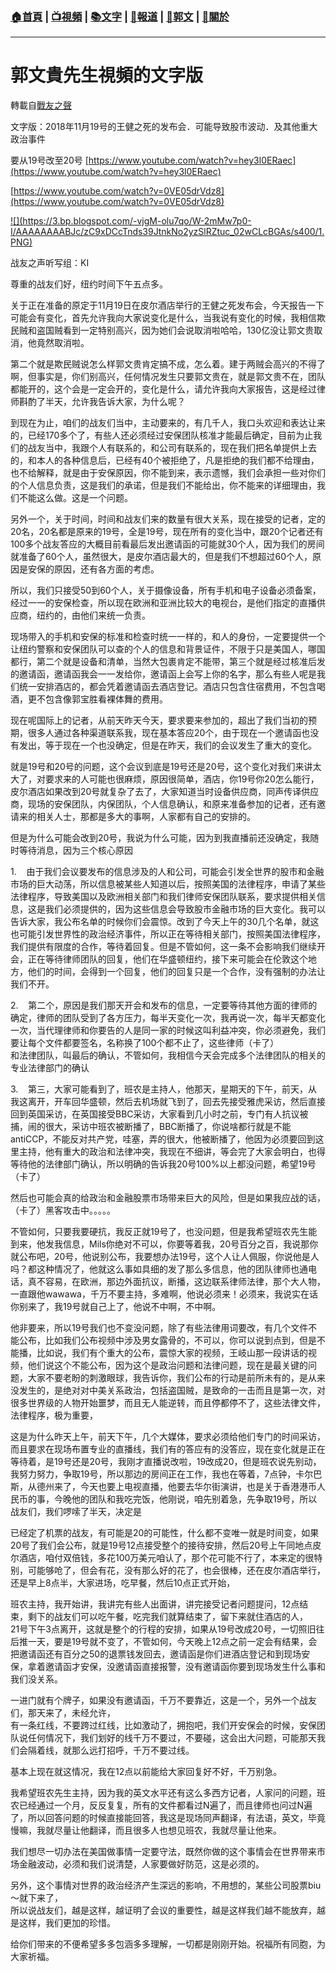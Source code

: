 ###  [:house:首頁](https://github.com/ourhimalayas/home) | [:tv:視頻](https://github.com/ourhimalayas/videos) | [:books:文字](https://github.com/ourhimalayas/txt) | [:newspaper:報道](https://github.com/ourhimalayas/news) | [:eagle:郭文](https://github.com/ourhimalayas/guomedia) | [:pray:關於](https://github.com/ourhimalayas/home/tree/master/about)
---
# 郭文貴先生視頻的文字版
轉載自[戰友之聲](http://littleantvoice.blogspot.com)

文字版：2018年11月19号的王健之死的发布会．可能导致股市波动．及其他重大政治事件

要从19号改至20号
[https://www.youtube.com/watch?v=hey3l0ERaec](https://www.youtube.com/watch?v=hey3l0ERaec)&nbsp;

[https://www.youtube.com/watch?v=0VE05drVdz8](https://www.youtube.com/watch?v=0VE05drVdz8)







[!\[\](https://3.bp.blogspot.com/-vjgM-olu7qo/W-2mMw7p0-I/AAAAAAAABJc/zC9xDCcTnds39JtnkNo2yzSlRZtuc_02wCLcBGAs/s400/1.PNG)](https://3.bp.blogspot.com/-vjgM-olu7qo/W-2mMw7p0-I/AAAAAAAABJc/zC9xDCcTnds39JtnkNo2yzSlRZtuc_02wCLcBGAs/s1600/1.PNG)



战友之声听写组：KI



尊重的战友们好，纽约时间下午五点多。


关于正在准备的原定于11月19日在皮尔酒店举行的王健之死发布会，今天报告一下可能会有变化，首先允许我向大家说变化是什么，当我说有变化的时候，我相信欺民贼和盗国贼看到一定特别高兴，因为她们会说取消啦哈哈，130亿没让郭文贵取消，他竟然取消啦。


第二个就是欺民贼说怎么样郭文贵肯定搞不成，怎么着。建于两贼会高兴的不得了啊，但事实是，你们别高兴，任何情况发生只要郭文贵在，就是郭文贵不在，团队都能开的，这个会是一定会开的，变化是什么，请允许我向大家报告，这是经过律师斟酌了半天，允许我告诉大家，为什么呢？


到现在为止，咱们的战友们当中，主动要来的，有几千人，我口头欢迎和表达让来的，已经170多个了，有些人还必须经过安保团队核准才能最后确定，目前为止我们的战友当中，我跟个人有联系的，和公司有联系的，现在我们把名单提供上去的，和本人的各种信息后，已经有40个被拒绝了，凡是拒绝的我们都不给理由，也不给解释，就是由于安保原因，你不能到来，表示遗憾，我们会承担一些对你们的个人信息负责，这是我们的承诺，但是我们不能给出，你不能来的详细理由，我们不能这么做。这是一个问题。


另外一个，关于时间，时间和战友们来的数量有很大关系，现在接受的记者，定的20名，20名都是原来的19号，全是19号，现在所有的变化当中，跟20个记者还有100多个战友答应的大概目前看最后发出邀请函的可能就30个人，因为我们的房间就准备了60个人，虽然很大，是皮尔酒店最大的，但是我们不想超过60个人，原因是安保的原因，还有各方面的考虑。


所以，我们只接受50到60个人，关于摄像设备，所有手机和电子设备必须备案，经过一一的安保检查，所以现在欧洲和亚洲比较大的电视台，是他们指定的直播供应商，纽约的，由他们来统一负责。


现场带入的手机和安保的标准和检查时统一一样的，和人的身份，一定要提供一个让纽约警察和安保团队可以查的个人的信息和背景证件，不限于只是美国人，哪国都行，第二个就是设备和清单，当然大包裹肯定不能带，第三个就是经过核准后发的邀请函，邀请函我会一一发给你，邀请函上会写上你的名字，那么有些人呢是我们统一安排酒店的，都会凭着邀请函去酒店登记。酒店只包含住宿费用，不包含喝酒，更不包含像郭宝胜看裸体舞的费用。


现在呢国际上的记者，从前天昨天今天，要求要来参加的，超出了我们当初的预期，很多人通过各种渠道联系我，现在基本答应20个，由于现在一个邀请函也没有发出，等于现在一个也没确定，但是在昨天，我们的会议发生了重大的变化。


就是19号和20号的问题，这个会议到底是19号还是20号，这个变化对我们来讲太大了，对要求来的人可能也很麻烦，原因很简单，酒店，你19号你20怎么能行，皮尔酒店如果改到20号就复杂了去了，大家知道当时设备供应商，同声传译供应商，现场的安保团队，内保团队，个人信息确认，和原来准备参加的记者，还有邀请来的相关人士，那都是多大的事啊，人家都有自己的安排的。


但是为什么可能会改到20号，我说为什么可能，因为到我直播前还没确定，我随时等待消息，因为三个核心原因


1.&nbsp;&nbsp;&nbsp;&nbsp;由于我们会议要发布的信息涉及的人和公司，可能会引发全世界的股市和金融市场的巨大动荡，所以信息被某些人知道以后，按照美国的法律程序，申请了某些法律程序，导致美国以及欧洲相关部门和我们律师安保团队联系，要求提供相关信息，这是我们必须提供的，因为这些信息会导致股市金融市场的巨大变化。我可以告诉大家，我公布名单的时候你们会震惊。改到了今天上午的30几个名单，就这也可能引发世界性的政治经济事件，所以正在等待相关部门，按照美国法律程序，我们提供有限度的合作，等待着回复。但是不管如何，这一条不会影响我们继续开会，正在等待律师团队的回复，他们在华盛顿纽约，接下来可能会在伦敦这个地方，他们的时间，会得到一个回复，他们的回复只是一个合作，没有强制的办法让我们不开。


2.&nbsp;&nbsp;&nbsp;&nbsp;第二个，原因是我们那天开会和发布的信息，一定要等待其他方面的律师的确定，律师的团队受到了各方压力，每半天变化一次，我再说一次，每半天都变化一次，当代理律师和你要告的人是同一家的时候这叫利益冲突，你必须避免，我们要让每个文件都要签名，名称换了100个都不止了，这些律师（卡了）<br>和法律团队，叫最后的确认，不管如何，我相信今天会完成多个法律团队的相关的专业法律部门的确认


3.&nbsp;&nbsp;&nbsp;&nbsp;第三，大家可能看到了，班农是主持人，他那天，星期天的下午，前天，从我这离开，开车回华盛顿，然后去机场就飞到了，回去先接受雅虎采访，然后直接回到英国采访，在英国接受BBC采访，大家看到几小时之前，专门有人抗议被捕，闹的很大，采访中班农被断播了，BBC断播了，你说啥都行就是不能antiCCP，不能反对共产党，哇塞，弄的很大，他被断播了，他因为必须要回到这里主持，他有重大的政治和法律冲突，我现在不细讲，等会完了大家会明白，也得等待他的法律部门确认，所以明确的告诉我20号100%以上都没问题，希望19号（卡了）


然后也可能会真的给政治和金融股票市场带来巨大的风险，但是如果我应战的话，（卡了）黑客攻击中。。。。。


不管如何，只要我要硬抗，我反正就19号了，也没问题，但是我希望班农先生能到来，他发我信息，Mils你绝对不可以，你要等着我，20号百分之百，我说那你就公布吧，20号，他说别公布，我要想办法19号，这个人让人佩服，你说他是人吗？都这种情况了，他就这么事如具细的发了那么多信息，他的团队律师也通电话，真不容易，在欧洲，那边外面抗议，断播，这边联系律师法律，那个大人物，一直跟他wawawa，千万不要主持，多难啊，他说必须来！必须来，我说实在话你别来了，我19号就自己上了，他说不中啊，不中啊。


他非要来，所以19号我们也不变没问题，除了有些法律用词要改，有几个文件不能公布，比如我们公布视频中涉及男女露骨的，不可以，你可以说到点到，但是不能播，比如说，我们有个重大的公布，震惊大家的视频，王岐山那一段讲话的视频，他们说这个不能公布，因为这个是政治问题和法律问题，现在是最关键的问题，大家不要老盼的刺激眼球，我告诉你，我们公布的行动是前所未有的，是从来没发生的，是绝对对中美关系政治，包括盗国贼，是致命的一击而且是第一次，对很多世界级的人物开始噩梦，而且无人能逆转，而且停都停不了，这些法律文件，法律程序，极为重要，


这是为什么昨天上午，前天下午，几个大媒体，要求必须给他们专门的时间采访，而且要求在现场布置专业的直播线，我们有的答应有的没答应，现在变化就是正在等待着，是19号还是20号，我刚才直播说改啦，19改成20，但是班农说先别动，我努力努力，争取19号，所以那边的房间正在工作，我也在等着，7点钟，卡尔巴斯，从德州来了，今天也要上电视直播，他要去华尔街演讲，也是关于香港港币人民币的事，今晚他的团队和我吃完饭，他刚说，咱先别着急，先争取19号，所以战友们，我们啰嗦了半天，决定是


已经定了机票的战友，有可能是20的可能性，什么都不变唯一就是时间变，如果20号了我们会公布，就是19号12点接受整个的接待安排，然后20号上午同地点皮尔酒店，咱付双倍钱，多花100万美元咱认了，那个花可能不行了，本来定的很特别，可能够呛了，但会有花，没有那么好的花了，也会很棒，还在皮尔酒店举行，还是早上8点半，大家进场，吃早餐，然后10点正式开始，


班农主持，我开始讲，我讲完有些人出面讲，讲完接受记者问题提问，12点结束，剩下的战友们可以吃午餐，吃完我们就算结束了，留下来就住酒店的人，<br>21号下午3点离开，这就是整个的行程的安排，如果从19号改成20号，一切照旧往后推一天，要是19号就不变了，不管如何，今天晚上12点之前一定会有结果，会把邀请函还有百分之50的退票钱发回去，邀请函是你们进酒店登记和到现场安保，拿着邀请函才安保，没邀请函直接报警，没有邀请函你要到现场发生什么事和我们没关系。


一进门就有个牌子，如果没有邀请函，千万不要靠近，这是一个，另外一个战友们，那天来了，未经允许，<br>有一条红线，不要跨过红线，比如激动了，拥抱吧，我们开安保会的时候，安保团队说任何情况下，我们划好的线千万不要过，不要碰，这会出大问题，可能那天我们会隔着线，就那么远打招呼，千万不要过线。


基本上现在就这情况，我在12点以前能给大家回复好不好，千万别急。


我希望班农先生主持，因为我的英文水平还有这么多西方记者，人家问的问题，班农已经通过一个月，反反复复，所有的文件都看过N遍了，而且律师也问过N遍了，所以回答问题的时候直接能回答，我这是现场同声翻译，有法语，英文，毕竟慢嘛，我就尽量让他翻译，而且很多人也想见班农，我就尽量让他来。


我们想尽一切办法在美国做事情一定要守法，既然你做的这个事情会在世界带来市场金融波动，必须和我们说清楚，人家要做好防范，这是必须的。


另外，这个事情对世界的政治经济产生深远的影响，不用想的，某些公司股票biu～就下来了，<br>所以说战友们，越是这样，越证明了会议的重要性，越是这样我们越不能放弃，越是这样，我们更加的珍惜。


给你们带来的不便希望多多包涵多多理解，一切都是刚刚开始。祝福所有同胞，为大家祈福。